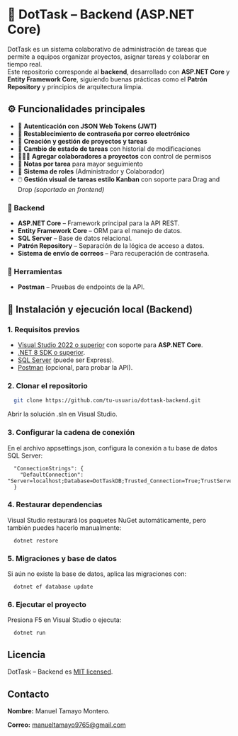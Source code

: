 # 📌 DotTask – Backend (ASP.NET Core)

DotTask es un sistema colaborativo de administración de tareas que permite a equipos organizar proyectos, asignar tareas y colaborar en tiempo real.  
Este repositorio corresponde al **backend**, desarrollado con **ASP.NET Core** y **Entity Framework Core**, siguiendo buenas prácticas como el **Patrón Repository** y principios de arquitectura limpia.

## ⚙️ Funcionalidades principales

- 🔐 **Autenticación con JSON Web Tokens (JWT)**  
- 📧 **Restablecimiento de contraseña por correo electrónico**  
- 🧩 **Creación y gestión de proyectos y tareas**  
- 🔄 **Cambio de estado de tareas** con historial de modificaciones  
- 🧑‍🤝‍🧑 **Agregar colaboradores a proyectos** con control de permisos  
- 📝 **Notas por tarea** para mayor seguimiento  
- 🧠 **Sistema de roles** (Administrador y Colaborador)  
- 🖱️ **Gestión visual de tareas estilo Kanban** con soporte para Drag and Drop *(soportado en frontend)*  

### 🔧 Backend
- **ASP.NET Core** – Framework principal para la API REST.  
- **Entity Framework Core** – ORM para el manejo de datos.  
- **SQL Server** – Base de datos relacional.  
- **Patrón Repository** – Separación de la lógica de acceso a datos.  
- **Sistema de envío de correos** – Para recuperación de contraseña.  

### 🧪 Herramientas
- **Postman** – Pruebas de endpoints de la API.  

## 🚀 Instalación y ejecución local (Backend)

### 1. Requisitos previos
- [Visual Studio 2022 o superior](https://visualstudio.microsoft.com/) con soporte para **ASP.NET Core**.  
- [.NET 8 SDK o superior](https://dotnet.microsoft.com/en-us/download).  
- [SQL Server](https://www.microsoft.com/es-es/sql-server/sql-server-downloads) (puede ser Express).  
- [Postman](https://www.postman.com/) (opcional, para probar la API).

### 2. Clonar el repositorio
```bash
  git clone https://github.com/tu-usuario/dottask-backend.git
```
Abrir la solución .sln en Visual Studio.

### 3. Configurar la cadena de conexión
En el archivo appsettings.json, configura la conexión a tu base de datos SQL Server:
```
  "ConnectionStrings": {
    "DefaultConnection": "Server=localhost;Database=DotTaskDB;Trusted_Connection=True;TrustServerCertificate=True;"
  }
```
### 4. Restaurar dependencias
Visual Studio restaurará los paquetes NuGet automáticamente, pero también puedes hacerlo manualmente:
```
  dotnet restore
```
### 5. Migraciones y base de datos
Si aún no existe la base de datos, aplica las migraciones con:
```
  dotnet ef database update

```
### 6. Ejecutar el proyecto
Presiona F5 en Visual Studio o ejecuta:
```
  dotnet run
```
## Licencia

 DotTask – Backend es [MIT licensed](./LICENSE).

## Contacto
**Nombre:** Manuel Tamayo Montero.

**Correo:** manueltamayo9765@gmail.com



